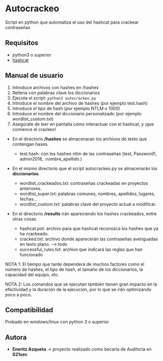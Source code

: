 # Autocrackeo
Script en python que automatiza el uso del hashcat para crackear contraseñas


## Requisitos
* python3 o superior
* [hashcat](https://github.com/hashcat/hashcat)

## Manual de usuario
1. Introduce archivos con hashes en /hashes
2. Rellena con palabras clave los diccionarios
3. Ejecuta el script: `python3 autocrackeo.py`
4. Introduce el nombre del archivo de hashes (por ejemplo test.hash)
5. Introduce el tipo de hash (por ejemplo NTLM o 1000)
6. Introduce el nombre del diccionario personalizado (por ejemplo wordlist_custom.txt)
7. Asegúrate de leer en pantalla cómo interactuar con el hashcat, y ¡que comience el crackeo!

* En el directorio **/hashes** se almacenaran los archivos de texto que contengan hases.
	* test.hash: con los hashes ntlm de las contraseñas (test, Password1, admin2018, .nombre_apellido.)

* En el mismo directorio que el script autocrackeo.py se almacenarán los **diccionarios**.
	* wordlist_crackeados.txt: contraseñas crackeadas en proyectos anteriores.
	* wordlist_super.txt: palabras comunes, nombres, apellidos, lugares, fechas...
	* wordlist_custom.txt: palabras clave del proyecto actual a modificar. 

* En el directorio **/results** irán apareciendo los hashes crackeados, entre otras cosas.
	* hashcat.pot: archivo para que hashcat reconozca los hashes que ya ha crackeado.
	* cracked.txt: archivo donde aparecerán las contraseñas averiguadas en texto plano. --> todo
	* successful_rules.txt: archivo que indicará las reglas que han funcionado

NOTA 1: El tiempo que tarde dependerá de muchos factores como el número de hashes, el tipo de hash, el tamaño de los diccionarios, la capacidad del equipo, etc.

NOTA 2: Los comandos que se ejecutan también tienen gran impacto en la efectividad y la duración de la ejecución, por lo que se irán optimizando poco a poco.


## Compatibilidad
Probado en windows/linux con python 3 o superior


## Autora
* **Eneritz Azqueta** → proyecto realizado como becaria de Auditoría en **S21sec**